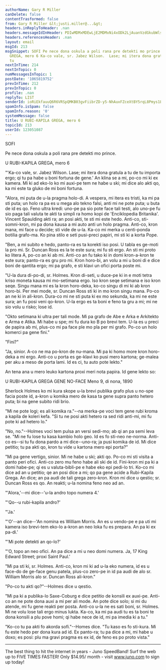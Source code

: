 ```yaml
---
authorName: Gary R Miller
canDelete: false
contentTrasformed: false
from: Gary R Miller &lt;justi.miller@...&gt;
headers.inReplyToHeader: .nan
headers.messageIdInHeader: PDIwMDMxMDEwLjE2MDMxNi4xODk2LjAuanVzdGkubWlsbGVyQGp1bm8uY29tPg==
headers.referencesHeader: .nan
layout: email
msgId: 213
msgSnippet: SOFI Pe nece dona oskula a poli rana pre detekti mo prince. U RUBI-KAPILA
  GREGA, mero 6 Ka-co vale, sr. Jabez Wilson.  Lase; mi itera dona gratula a tu de
  tu
nextInTime: 214
nextInTopic: 0
numMessagesInTopic: 1
postDate: '1065819752'
prevInTime: 212
prevInTopic: 0
profile: .nan
replyTo: LIST
senderId: ioRiEkfauuQ6R6VRSpQMKB03gvFiibrZD-y5-NhAuxFZceXtBY5rqL8Pmys1LtDaICQuSOlWrjMa69VU5IvUP2OGqfiLRBN0dSRinA
spamInfo.isSpam: false
spamInfo.reason: '0'
systemMessage: false
title: U RUBI-KAPILA GREGA, mero 6
topicId: 213
userId: 123051087
---
```


SOFI

Pe nece dona oskula a poli rana pre detekti mo prince.



U RUBI-KAPILA GREGA, mero 6

"'Ka-co vale, sr. Jabez Wilson.  Lase; mi itera dona gratula a tu de tu
importa ergo; qi tu pa habe u boni fortuna de gene.'  An klina se a mi,
po-co mi ki ex kamera.  Mi ki ad eko-lo ko mi auxi-pe tem ne habe u ski;
mi dice alo akti qo, ka mi este ta gluko de mi boni fortuna.

"Alora, mi puta de u-la pragma holo-di.  A vespera, mi itera es tristi,
ka mi pa sti puta; un holo ra pa es u mega alo tekno falsi, anti mi ne
pote puta; u buta de id es qo.  Feno ultra kredi: uno-pe pa sio pote face
tali testi, alo uno-pe fu sio paga tali valuta te akti ta simpli ra homo
kopi de 'Enciklopedia Britanika'.  Vincent Spaulding akti ra; an posi
akti, te sti mi este hedo.  Anti-co, sti-somni-kron, mi pa dona kausa a
mi auto anti un holo pragma.  Anti-co, kron mana, mi face u decide; sti
vide de u-la.  Ka-co mi merka u centi-ponda botilia grafo-ma.  Ko pina
stilo e seti pusi-preci papiri, mi sti ki a korta Pope.

"Ben, a mi subito e hedo, panto-ra es ta korekti iso posi.  U tabla es
ge-moti la pro mi.  Sr. Duncan Ross es la te este sura; mi fu sti ergo. 
An sti mi proto ko litera A, po-co an ki ab mi.  Anti-co an fu tako ki in
domi kron-a-kron te este sura; panto-ra es gru pro mi.  Kron horo-bi, an
volu a mi u boni di e dice boni de qantita ergo; mi pa grafo, e sti klavi
un ofici porta poste mi.

"U-la dura di-po-di, sr. Holmes.  Kron di-seti, u duce-pe ki in e moti
tetra kriso moneta kausa mi mo-setimana ergo.  Iso kron seqe setimana e
iso kron seqe.  Singu mana mi es la kron horo-deka, ko-co singu di mi ki
ab kron horo-bi.  Per mei mode, sr. Duncan Ross sti ki in mo kron singu
mana.  Po-co an ne ki in ali-kron.  Dura-co mi ne sti puta ki ex mo
sekunda, ka mi ne este sura; an fu posi veni qo-kron.  U-la ergo es ta
boni e feno ta gru a mi; mi ne sio volu u risko; lose id.

"Okto setimana ki ultra per tali mode.  Mi pa grafo de Abe e Arka e
Arkitekto e Arma e Atika.  Mi habe u spe; mi fu dura ko B po brevi tem. 
U-la es u preci de papira ab mi, plus-co mi pa face ple mo pla per mi
grafo.  Po-co un holo komerci pa gene fini."

"Fini?"

"Ja, sinior.  A-co ne ma po-kron de nu-mana.  Mi pa ki homo more kron
horo-deka a mi ergo.  Anti-co u porta es ge-klavi ko pusi mero kartona;
ge-malea per aku a meso de porta lami.  Id es ci, tu auto pote lekto."

An tena ana u mero leuko kartona proxi meri nota papira.  Id gene lekto
so:

 U RUBI-KAPILA GREGA
 GENE
 NO-FACE
  Meno 9, di nona, 1890

Sherlock Holmes ko mi kura skope u-la brevi publika grafo plus u no-spe
facia poste id, a-kron u komika mero de kasa ta gene supra panto hetero
puta; bi na gene subito ridi brio.

"Mi ne pote logi; es ali komika ra."--na merka-pe voci tem gene rubi
kroma a kapila de koleri kefa.  "Si tu ne posi akti hetero ra sed ridi
anti-mi, mi fu pote ki ad hetero lo."

"No, no."--Holmes voci tem pulsa an versi sedi-mo; ab qi an pa semi leva
se.  "Mi ne fu lose tu kasa kambio holo geo.  Id es fo sti-neo ne-norma. 
Anti-co es--si tu fu dona pardo a mi dice--uno-ra; ja pusi komika de id. 
Mi dice petitio; tu pa akti qo, kron tu vide u kartona mero epi porta?"

"Mi pa gene vertigo, sinior.  Mi ne habe u ski; akti qo.  Po-co mi sti
visita a panto peri ofici.  Anti-co zero mu feno habe ali ski de id. 
Fini-kron mi pa ki a domi habe-pe; qi es u valuta-bibli-pe e habe eko epi
pedi-lo tri.  Ko-co mi dice ad an u petitio; qe an posi dice a mi; qo pa
gene acide a Rubi-Kapila Grega.  An dice; an pa audi de tali grega
zero-kron.  Kron mi dice u qestio; sr. Duncan Ross es qo.  An reakti;
u-la nomina feno neo ad an.

"'Alora,'--mi dice--'u-la andro topo numera 4.'

"'Qo--u rubi-kapila andro?'

"'Ja.'

"'O'--an dice--'An nomina es William Morris.  An es u vendo-pe e pa uti
mi kamera iso brevi-tem eko-lo a-kron an neo loka fu es prepara.  An pa
ki ex pa-di.'

"'Mi pote detekti an qo-lo?'

"'O, topo an neo ofici.  An pa dice a mi u neo domi numera.  Ja, 17 King
Edward Street; proxi Saint Paul.'

"Mi pa sti ki, sr. Holmes.  Anti-co, kron mi ki ad u-la eko numera, id es
u face-do de ge-face genu patela, plus-co zero-pe in id pa audi de alo
sr. William Morris alo sr. Duncan Ross ali-kron."

"Po-co tu akti qo?"--Holmes dice u qestio.

"Mi pa ki a publika-lo Saxe-Coburg e dice petitio de konsili ex auxi-pe. 
Anti-co an ne pote dona auxi a mi per ali mode.   An pote dice solo; si
mi du atende, mi fu gene reakti per posta.  Anti-co u-la ne es sati boni,
sr. Holmes.  Mi ne volu lose tali ergo minus lukta.  Ka-co, ka mi pa audi
tu es ta boni te dona konsili a plu pove homi; qi habe nece de id, mi pa
imedia ki a tu."

"Ko-co tu pa akti fo akorda sofi."--Homes dice.  "Tu kaso es fo sti-kura.
 Mi fu este hedo per dona kura ad id.  Ex panto-ra; tu pa dice a mi, mi
habe u doxo; es posi: plu ma gravi pragma es ex id, de feno es po proto
vista."

________________________________________________________________
The best thing to hit the internet in years - Juno SpeedBand!
Surf the web up to FIVE TIMES FASTER!
Only $14.95/ month - visit www.juno.com to sign up today!


